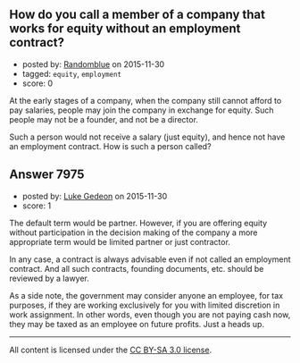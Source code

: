 ## How do you call a member of a company that works for equity without an employment contract?

- posted by: [Randomblue](https://stackexchange.com/users/363551/randomblue) on 2015-11-30
- tagged: `equity`, `employment`
- score: 0

At the early stages of a company, when the company still cannot afford to pay salaries, people may join the company in exchange for equity. Such people may not be a founder, and not be a director.

Such a person would not receive a salary (just equity), and hence not have an employment contract. How is such a person called?


## Answer 7975

- posted by: [Luke Gedeon](https://stackexchange.com/users/1119600/luke-gedeon) on 2015-11-30
- score: 1

The default term would be partner. However, if you are offering equity without participation in the decision making of the company a more appropriate term would be limited partner or just contractor.

In any case, a contract is always advisable even if not called an employment contract. And all such contracts, founding documents, etc. should be reviewed by a lawyer.

As a side note, the government may consider anyone an employee, for tax purposes, if they are working exclusively for you with limited discretion in work assignment. In other words, even though you are not paying cash now, they may be taxed as an employee on future profits. Just a heads up.



---

All content is licensed under the [CC BY-SA 3.0 license](https://creativecommons.org/licenses/by-sa/3.0/).
